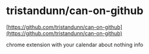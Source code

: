 <!--
id: 19263930183
link: http://tumblr.atmos.org/post/19263930183/tristandunn-can-on-github
slug: tristandunn-can-on-github
date: Tue Mar 13 2012 17:40:40 GMT-0700 (PDT)
publish: 2012-03-013
tags: 
title: tristandunn/can-on-github
-->


tristandunn/can-on-github
=========================

[https://github.com/tristandunn/can-on-github](https://github.com/tristandunn/can-on-github)

chrome extension with your calendar about nothing info

